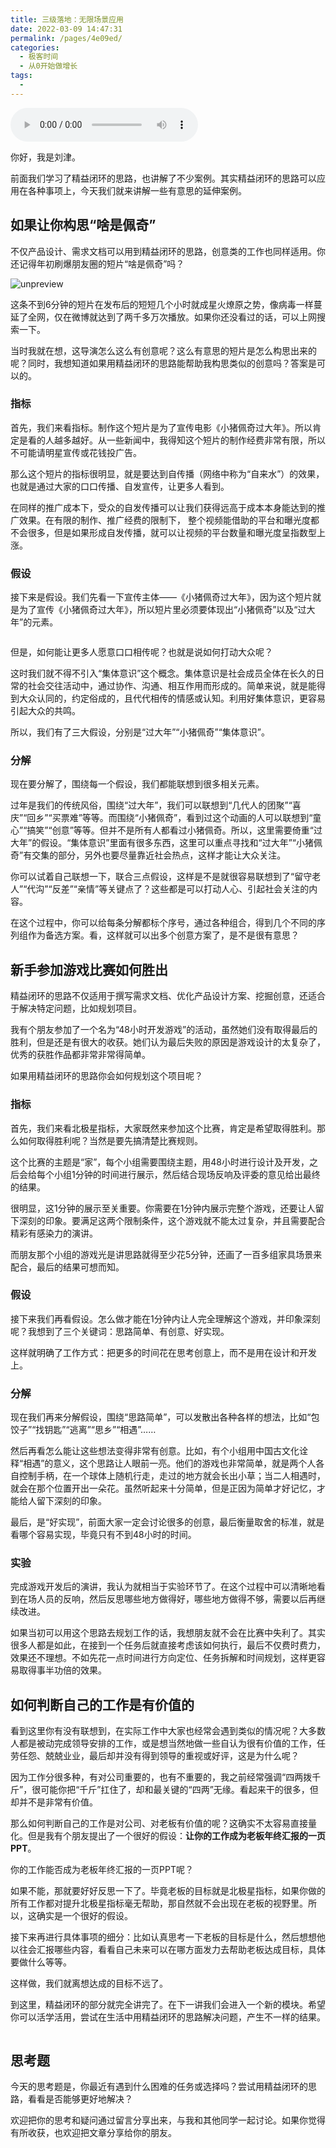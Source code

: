 ```yaml
---
title: 三级落地：无限场景应用
date: 2022-03-09 14:47:31
permalink: /pages/4e09ed/
categories:
  - 极客时间
  - 从0开始做增长
tags:
  - 
---
```

<audio title="34.三级落地：无限场景应用" src="https://static001.geekbang.org/resource/audio/5f/1f/5f2c8e43f1d4dbee9d72e69d25d4831f.mp3" controls="controls"></audio> 
<p>你好，我是刘津。</p><p>前面我们学习了精益闭环的思路，也讲解了不少案例。其实精益闭环的思路可以应用在各种事项上，今天我们就来讲解一些有意思的延伸案例。</p><h2>如果让你构思“啥是佩奇”</h2><p>不仅产品设计、需求文档可以用到精益闭环的思路，创意类的工作也同样适用。你还记得年初刷爆朋友圈的短片“啥是佩奇”吗？</p><p><img src="https://static001.geekbang.org/resource/image/41/7d/41f7e59558680f9ecd09d1b384e8987d.jpg" alt="unpreview"></p><p>这条不到6分钟的短片在发布后的短短几个小时就成星火燎原之势，像病毒一样蔓延了全网，仅在微博就达到了两千多万次播放。如果你还没看过的话，可以上网搜索一下。</p><p>当时我就在想，这导演怎么这么有创意呢？这么有意思的短片是怎么构思出来的呢？同时，我想知道如果用精益闭环的思路能帮助我构思类似的创意吗？答案是可以的。</p><h3>指标</h3><p>首先，我们来看指标。制作这个短片是为了宣传电影《小猪佩奇过大年》。所以肯定是看的人越多越好。从一些新闻中，我得知这个短片的制作经费非常有限，所以不可能请明星宣传或花钱投广告。</p><p>那么这个短片的指标很明显，就是要达到自传播（网络中称为“自来水”）的效果，也就是通过大家的口口传播、自发宣传，让更多人看到。</p><p>在同样的推广成本下，受众的自发传播可以让我们获得远高于成本本身能达到的推广效果。在有限的制作、推广经费的限制下， 整个视频能借助的平台和曝光度都不会很多，但是如果形成自发传播，就可以让视频的平台数量和曝光度呈指数型上涨。</p><!-- [[[read_end]]] --><h3>假设</h3><p>接下来是假设。我们先看一下宣传主体——《小猪佩奇过大年》，因为这个短片就是为了宣传《小猪佩奇过大年》，所以短片里必须要体现出“小猪佩奇”以及“过大年”的元素。</p><p><img src="https://static001.geekbang.org/resource/image/66/1a/664c4861cf0dd77e22e2b9bd8a627e1a.jpg" alt=""></p><p>但是，如何能让更多人愿意口口相传呢？也就是说如何打动大众呢？</p><p>这时我们就不得不引入“集体意识”这个概念。集体意识是社会成员全体在长久的日常的社会交往活动中，通过协作、沟通、相互作用而形成的。简单来说，就是能得到大众认同的，约定俗成的，且代代相传的情感或认知。利用好集体意识，更容易引起大众的共鸣。</p><p>所以，我们有了三大假设，分别是“过大年”“小猪佩奇”“集体意识”。</p><h3>分解</h3><p>现在要分解了，围绕每一个假设，我们都能联想到很多相关元素。</p><p>过年是我们的传统风俗，围绕“过大年”，我们可以联想到“几代人的团聚”“喜庆”“回乡”“买票难”等等。而围绕“小猪佩奇”，看到过这个动画的人可以联想到“童心”“搞笑”“创意”等等。但并不是所有人都看过小猪佩奇。所以，这里需要倚重“过大年”的假设。“集体意识”里面有很多东西，这里可以重点寻找和“过大年”“小猪佩奇”有交集的部分，另外也要尽量靠近社会热点，这样才能让大众关注。</p><p>你可以试着自己联想一下，联合三点假设，这样是不是就很容易联想到了“留守老人”“代沟”“反差”“亲情”等关键点了？这些都是可以打动人心、引起社会关注的内容。</p><p>在这个过程中，你可以给每条分解都标个序号，通过各种组合，得到几个不同的序列组作为备选方案。看，这样就可以出多个创意方案了，是不是很有意思？</p><h2>新手参加游戏比赛如何胜出</h2><p>精益闭环的思路不仅适用于撰写需求文档、优化产品设计方案、挖掘创意，还适合于解决特定问题，比如规划项目。</p><p>我有个朋友参加了一个名为“48小时开发游戏”的活动，虽然她们没有取得最后的胜利，但是还是有很大的收获。她们认为最后失败的原因是游戏设计的太复杂了，优秀的获胜作品都非常非常得简单。</p><p>如果用精益闭环的思路你会如何规划这个项目呢？</p><h3>指标</h3><p>首先，我们来看北极星指标，大家既然来参加这个比赛，肯定是希望取得胜利。那么如何取得胜利呢？当然是要先搞清楚比赛规则。</p><p>这个比赛的主题是“家”，每个小组需要围绕主题，用48小时进行设计及开发，之后会给每个小组1分钟的时间进行展示，然后结合现场反响及评委的意见给出最终的结果。</p><p>很明显，这1分钟的展示至关重要。你需要在1分钟内展示完整个游戏，还要让人留下深刻的印象。要满足这两个限制条件，这个游戏就不能太过复杂，并且需要配合精彩有感染力的演讲。</p><p>而朋友那个小组的游戏光是讲思路就得至少花5分钟，还画了一百多组家具场景来配合，最后的结果可想而知。</p><h3>假设</h3><p>接下来我们再看假设。怎么做才能在1分钟内让人完全理解这个游戏，并印象深刻呢？我想到了三个关键词：思路简单、有创意、好实现。</p><p>这样就明确了工作方式：把更多的时间花在思考创意上，而不是用在设计和开发上。</p><h3>分解</h3><p>现在我们再来分解假设，围绕“思路简单”，可以发散出各种各样的想法，比如“包饺子”“找钥匙”“逃离”“思乡”“相遇”……</p><p>然后再看怎么能让这些想法变得非常有创意。比如，有个小组用中国古文化诠释“相遇”的意义，这个思路让人眼前一亮。他们的游戏也非常简单，就是两个人各自控制手柄，在一个球体上随机行走，走过的地方就会长出小草；当二人相遇时，就会在那个位置开出一朵花。虽然听起来十分简单，但是正因为简单才好记忆，才能给人留下深刻的印象。</p><p>最后，是“好实现”，前面大家一定会讨论很多的创意，最后衡量取舍的标准，就是看哪个容易实现，毕竟只有不到48小时的时间。</p><h3>实验</h3><p>完成游戏开发后的演讲，我认为就相当于实验环节了。在这个过程中可以清晰地看到在场人员的反响，然后反思哪些地方做得好，哪些地方做得不够，需要以后再继续改进。</p><p>如果当初可以用这个思路去规划工作的话，我想朋友就不会在比赛中失利了。其实很多人都是如此，在接到一个任务后就直接考虑该如何执行，最后不仅费时费力，效果还不理想。不如先花一点时间进行方向定位、任务拆解和时间规划，这样更容易取得事半功倍的效果。</p><h2>如何判断自己的工作是有价值的</h2><p>看到这里你有没有联想到，在实际工作中大家也经常会遇到类似的情况呢？大多数人都是被动完成领导安排的工作，或是想当然地做一些自认为很有价值的工作，任劳任怨、兢兢业业，最后却并没有得到领导的重视或好评，这是为什么呢？</p><p>因为工作分很多种，有对公司重要的，也有不重要的，我之前经常强调“四两拨千斤”，很可能你把“千斤”扛住了，却和最关键的“四两”无缘。看起来干的很多，但却并不是非常有价值。</p><p>那么如何判断自己的工作是对公司、对老板有价值的呢？这确实不太容易直接量化。但是我有个朋友提出了一个很好的假设：<strong>让你的工作成为老板年终汇报的一页PPT</strong>。</p><p>你的工作能否成为老板年终汇报的一页PPT呢？</p><p>如果不能，那就要好好反思一下了。毕竟老板的目标就是北极星指标，如果你做的所有工作都对提升北极星指标毫无帮助，那自然就不会出现在老板的视野里。所以，这确实是一个很好的假设。</p><p>接下来再进行具体事项的细分：比如认真思考一下老板的目标是什么，然后想想他以往会汇报哪些内容，看看自己未来可以在哪方面发力去帮助老板达成目标，具体要做什么等等。</p><p>这样做，我们就离想达成的目标不远了。</p><p>到这里，精益闭环的部分就完全讲完了。在下一讲我们会进入一个新的模块。希望你可以活学活用，尝试在生活中用精益闭环的思路解决问题，产生不一样的结果。</p><p><img src="https://static001.geekbang.org/resource/image/04/e1/041323bccb18d4343acf52ed10708fe1.png" alt=""></p><h2>思考题</h2><p>今天的思考题是，你最近有遇到什么困难的任务或选择吗？尝试用精益闭环的思路，看看是否能够更好地解决？</p><p>欢迎把你的思考和疑问通过留言分享出来，与我和其他同学一起讨论。如果你觉得有所收获，也欢迎把文章分享给你的朋友。</p><p></p>